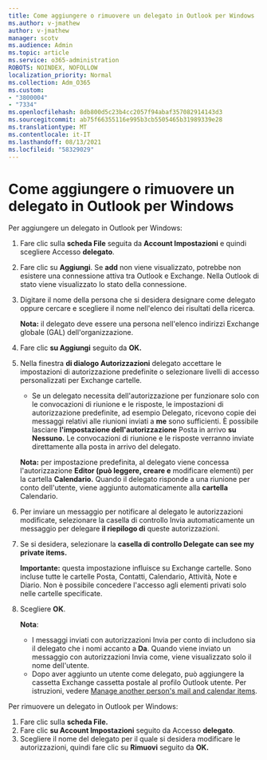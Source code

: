```yaml
---
title: Come aggiungere o rimuovere un delegato in Outlook per Windows
ms.author: v-jmathew
author: v-jmathew
manager: scotv
ms.audience: Admin
ms.topic: article
ms.service: o365-administration
ROBOTS: NOINDEX, NOFOLLOW
localization_priority: Normal
ms.collection: Adm_O365
ms.custom:
- "3800004"
- "7334"
ms.openlocfilehash: 8db800d5c23b4cc2057f94abaf357082914143d3
ms.sourcegitcommit: ab75f66355116e995b3cb5505465b31989339e28
ms.translationtype: MT
ms.contentlocale: it-IT
ms.lasthandoff: 08/13/2021
ms.locfileid: "58329029"
---
```

# <a name="how-to-add-or-remove-a-delegate-in-outlook-for-windows"></a>Come aggiungere o rimuovere un delegato in Outlook per Windows

Per aggiungere un delegato in Outlook per Windows: 

1. Fare clic sulla **scheda File** seguita da **Account Impostazioni** e quindi scegliere Accesso **delegato**.
2. Fare clic su **Aggiungi**. Se **add** non viene visualizzato, potrebbe non esistere una connessione attiva tra Outlook e Exchange. Nella Outlook di stato viene visualizzato lo stato della connessione.
3. Digitare il nome della persona che si desidera designare come delegato oppure cercare e scegliere il nome nell'elenco dei risultati della ricerca.

    **Nota:** il delegato deve essere una persona nell'elenco indirizzi Exchange globale (GAL) dell'organizzazione.
4. Fare clic **su Aggiungi** seguito da **OK.**
5. Nella finestra **di dialogo Autorizzazioni** delegato accettare le impostazioni di autorizzazione predefinite o selezionare livelli di accesso personalizzati per Exchange cartelle.

    - Se un delegato necessita dell'autorizzazione per funzionare solo con le convocazioni di riunione e le risposte, le impostazioni di autorizzazione predefinite, ad esempio Delegato, ricevono copie dei messaggi relativi alle riunioni inviati a **me** sono sufficienti. È possibile lasciare **l'impostazione dell'autorizzazione** Posta in arrivo **su Nessuno.** Le convocazioni di riunione e le risposte verranno inviate direttamente alla posta in arrivo del delegato.

    **Nota:** per impostazione predefinita, al delegato viene concessa l'autorizzazione **Editor (può leggere, creare e** modificare elementi) per la cartella **Calendario.** Quando il delegato risponde a una riunione per conto dell'utente, viene aggiunto automaticamente alla **cartella** Calendario.

5. Per inviare un messaggio per notificare al delegato le autorizzazioni modificate, selezionare la casella di controllo Invia automaticamente un messaggio per delegare **il riepilogo di** queste autorizzazioni.
6. Se si desidera, selezionare la **casella di controllo Delegate can see my private items.**

    **Importante:** questa impostazione influisce su Exchange cartelle. Sono incluse tutte le cartelle Posta, Contatti, Calendario, Attività, Note e Diario. Non è possibile concedere l'accesso agli elementi privati solo nelle cartelle specificate.

7. Scegliere **OK**.

    **Nota**:
    - I messaggi inviati con autorizzazioni Invia per conto di includono sia il delegato che i nomi accanto a **Da**. Quando viene inviato un messaggio con autorizzazioni Invia come, viene visualizzato solo il nome dell'utente.
    - Dopo aver aggiunto un utente come delegato, può aggiungere la cassetta Exchange cassetta postale al profilo Outlook utente. Per istruzioni, vedere [Manage another person's mail and calendar items](https://support.microsoft.com/office/manage-another-person-s-mail-and-calendar-items-afb79d6b-2967-43b9-a944-a6b953190af5).

Per rimuovere un delegato in Outlook per Windows:

1. Fare clic sulla **scheda File.**
2. Fare clic **su Account Impostazioni** seguito da Accesso **delegato**.
3. Scegliere il nome del delegato per il quale si desidera modificare le autorizzazioni, quindi fare clic su **Rimuovi** seguito da **OK.**
